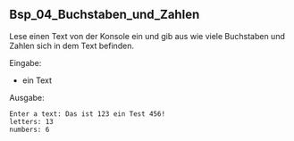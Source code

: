 ## Bsp_04_Buchstaben_und_Zahlen

Lese einen Text von der Konsole ein und gib aus wie viele Buchstaben und Zahlen sich in dem Text befinden.

Eingabe:

* ein Text

Ausgabe:

```
Enter a text: Das ist 123 ein Test 456!
letters: 13
numbers: 6
```

